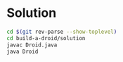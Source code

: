 # Solution

``` bash
cd $(git rev-parse --show-toplevel)
cd build-a-droid/solution
javac Droid.java
java Droid
```